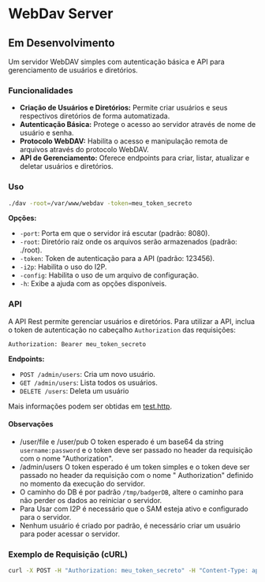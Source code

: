 # WebDav Server

## Em Desenvolvimento

Um servidor WebDAV simples com autenticação básica e API para gerenciamento de usuários e diretórios.

### Funcionalidades

- **Criação de Usuários e Diretórios:** Permite criar usuários e seus respectivos diretórios de forma automatizada.
- **Autenticação Básica:** Protege o acesso ao servidor através de nome de usuário e senha.
- **Protocolo WebDAV:** Habilita o acesso e manipulação remota de arquivos através do protocolo WebDAV.
- **API de Gerenciamento:** Oferece endpoints para criar, listar, atualizar e deletar usuários e diretórios.

### Uso

```bash
./dav -root=/var/www/webdav -token=meu_token_secreto
```

**Opções:**

- `-port`: Porta em que o servidor irá escutar (padrão: 8080).
- `-root`: Diretório raiz onde os arquivos serão armazenados (padrão: ./root).
- `-token`: Token de autenticação para a API (padrão: 123456).
- `-i2p`: Habilita o uso do I2P.
- `-config`: Habilita o uso de um arquivo de configuração.
- `-h`: Exibe a ajuda com as opções disponíveis.

### API

A API Rest permite gerenciar usuários e diretórios. Para utilizar a API, inclua o token de autenticação no
cabeçalho `Authorization` das requisições:

```
Authorization: Bearer meu_token_secreto
```

**Endpoints:**

- `POST /admin/users`: Cria um novo usuário.
- `GET /admin/users`: Lista todos os usuários.
- `DELETE /users`: Deleta um usuário

Mais informações podem ser obtidas em [test.http](test.http).

#### Observações

- /user/file e /user/pub O token esperado é um base64 da string `username:password` e o token deve ser passado no header
  da requisição com o nome "Authorization".
- /admin/users O token esperado é um token simples e o token deve ser passado no header da requisição com o nome "
  Authorization" definido no momento da execução do servidor.
- O caminho do DB é por padrão `/tmp/badgerDB`, altere o caminho para não perder os dados ao reiniciar o servidor.
- Para Usar com I2P é necessário que o SAM esteja ativo e configurado para o servidor.
- Nenhum usuário é criado por padrão, é necessário criar um usuário para poder acessar o servidor.

### Exemplo de Requisição (cURL)

```bash
curl -X POST -H "Authorization: meu_token_secreto" -H "Content-Type: application/json" -d '{"username": "novo_usuario", "password": "senha_forte"}' http://localhost:8080/users
```